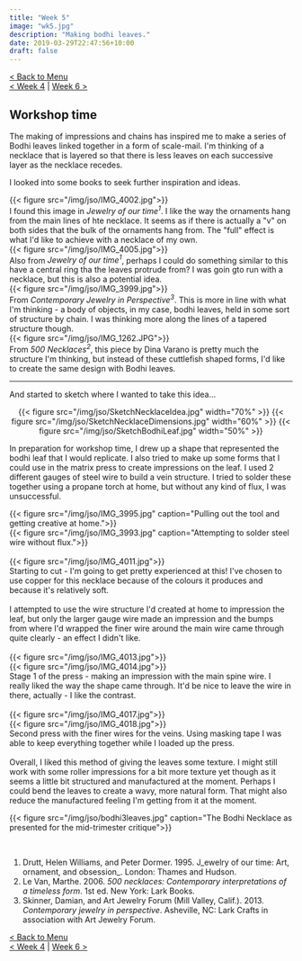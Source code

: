 ```yaml
---
title: "Week 5"
image: "wk5.jpg"
description: "Making bodhi leaves."
date: 2019-03-29T22:47:56+10:00
draft: false
---
```

[< Back to Menu](/jso/)  
[< Week 4](/jso/week04) | [Week 6 >](/jso/week06)

## Workshop time

The making of impressions and chains has inspired me to make a series of Bodhi leaves linked together in a form of scale-mail.  I'm thinking of a necklace that is layered so that there is less leaves on each successive layer as the necklace recedes.

I looked into some books to seek further inspiration and ideas.  

<div class="row">
    <div class="6u 12u$(medium)">
        {{< figure src="/img/jso/IMG_4002.jpg">}}
    </div>
    <div class="6u 12u$(medium)">
        I found this image in <i>Jewelry of our time<sup>1</sup></i>.  I like the way the ornaments hang from the main lines of hte necklace.  It seems as if there is actually a "v" on both sides that the bulk of the ornaments hang from.  The "full" effect is what I'd like to achieve with a necklace of my own.
    </div>
</div>

<div class="row">
    <div class="6u 12u$(medium)">
        {{< figure src="/img/jso/IMG_4005.jpg">}}
    </div>
    <div class="6u 12u$(medium)">
        Also from <i>Jewelry of our time<sup>1</sup></i>, perhaps I could do something similar to this  have a central ring tha the leaves protrude from?  I was goin gto run with a necklace, but this is also a potential idea.
    </div>
</div>

<div class="row">
    <div class="6u 12u$(medium)">
        {{< figure src="/img/jso/IMG_3999.jpg">}}
    </div>
    <div class="6u 12u$(medium)">
        From <i>Contemporary Jewelry in Perspective<sup>3</sup></i>.  This is more in line with what I'm thinking - a body of objects, in my case, bodhi leaves, held in some sort of structure by chain.  I was thinking more along the lines of a tapered structure though.
    </div>
</div>

<div class="row">
    <div class="6u 12u$(medium)">
        {{< figure src="/img/jso/IMG_1262.JPG">}}
    </div>
    <div class="6u 12u$(medium)">
        From <i>500 Necklaces<sup>2</sup></i>, this piece by Dina Varano is pretty much the structure I'm thinking, but instead of these cuttlefish shaped forms, I'd like to create the same design with Bodhi leaves. 
    </div>
</div>

---

And started to sketch where I wanted to take this idea...

<center>
    {{< figure src="/img/jso/SketchNecklaceIdea.jpg" width="70%" >}}
    {{< figure src="/img/jso/SketchNecklaceDimensions.jpg" width="60%" >}}
    {{< figure src="/img/jso/SketchBodhiLeaf.jpg" width="50%" >}}
</center>

In preparation for workshop time, I drew up a shape that represented the bodhi leaf that I would replicate.  I also tried to make up some forms that I could use in the matrix press to create impressions on the leaf.  I used 2 different gauges of steel wire to build a vein structure.  I tried to solder these together using a propane torch at home, but without any kind of flux, I was unsuccessful.

<div class="row">
    <div class="6u 12u$(medium)">
        {{< figure src="/img/jso/IMG_3995.jpg" caption="Pulling out the tool and getting creative at home.">}}
    </div>
    <div class="6u 12u$(medium)">
        {{< figure src="/img/jso/IMG_3993.jpg" caption="Attempting to solder steel wire without flux.">}}
    </div>
</div>
<br>
<div class="row">
    <div class="6u 12u$(medium)">
        {{< figure src="/img/jso/IMG_4011.jpg">}}
    </div>
    <div class="6u 12u$(medium)">
        Starting to cut - I'm going to get pretty experienced at this!  I've chosen to use copper for this necklace because of the colours it produces and because it's relatively soft.<br><br>
        I attempted to use the wire structure I'd created at home to impression the leaf, but only the larger gauge wire made an impression and the bumps from where I'd wrapped the finer wire around the main wire came through quite clearly - an effect I didn't like.
    </div>
</div>
<br>
<div class="row">
    <div class="4u 12u$(medium)">
        {{< figure src="/img/jso/IMG_4013.jpg">}}
    </div>
    <div class="4u 12u$(medium)">
        {{< figure src="/img/jso/IMG_4014.jpg">}}
    </div>
    <div class="4u 12u$(medium)">
        Stage 1 of the press - making an impression with the main spine wire.  I really liked the way the shape came through.  It'd be nice to leave the wire in there, actually - I like the contrast.
    </div>
</div>
<br>
<div class="row">
    <div class="4u 12u$(medium)">
        {{< figure src="/img/jso/IMG_4017.jpg">}}
    </div>
    <div class="4u 12u$(medium)">
        {{< figure src="/img/jso/IMG_4018.jpg">}}
    </div>
    <div class="4u 12u$(medium)">
        Second press with the finer wires for the veins.  Using masking tape I was able to keep everything together while I loaded up the press.  
    </div>
</div>
<br>
Overall, I liked this method of giving the leaves some texture.  I might still work with some roller impressions for a bit more texture yet though as it seems a little bit structured and manufactured at the moment.  Perhaps I could bend the leaves to create a wavy, more natural form.  That might also reduce the manufactured feeling I'm getting from it at the moment.


{{< figure src="/img/jso/bodhi3leaves.jpg" caption="The Bodhi Necklace as presented for the mid-trimester critique">}}

<br>

1. Drutt, Helen Williams, and Peter Dormer. 1995. J_ewelry of our time: Art, ornament, and obsession_. London: Thames and Hudson.
2. Le Van, Marthe. 2006. _500 necklaces: Contemporary interpretations of a timeless form_. 1st ed. New York: Lark Books.
3. Skinner, Damian, and Art Jewelry Forum (Mill Valley, Calif.). 2013. _Contemporary jewelry in perspective_. Asheville, NC: Lark Crafts in association with Art Jewelry Forum.

[< Back to Menu](/jso/)  
[< Week 4](/jso/week04) | [Week 6 >](/jso/week06)
